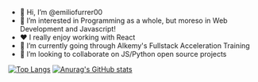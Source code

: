- 👋 Hi, I’m @emiliofurrer00
- 👀 I’m interested in Programming as a whole, but moreso in Web Development and Javascript!
- ❤️ I really enjoy working with React
- 🌱 I’m currently going through Alkemy's Fullstack Acceleration Training
- 👥 I’m looking to collaborate on JS/Python open source projects

[![Top Langs](https://github-readme-stats.vercel.app/api/top-langs/?username=emiliofurrer00)](https://github.com/anuraghazra/github-readme-stats)
[![Anurag's GitHub stats](https://github-readme-stats.vercel.app/api?username=emiliofurrer00)](https://github.com/anuraghazra/github-readme-stats)
